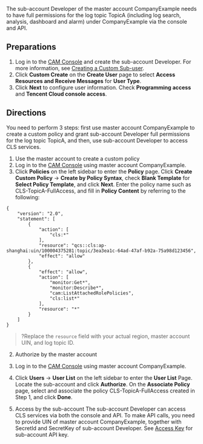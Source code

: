 
The sub-account Developer of the master account CompanyExample needs to have full permissions for the log topic TopicA (including log search, analysis, dashboard and alarm) under CompanyExample via the console and API.

## Preparations

1. Log in to the [CAM Console](https://console.cloud.tencent.com/cam) and create the sub-account Developer. For more information, see [Creating a Custom Sub-user](https://intl.cloud.tencent.com/document/product/598/13674).
2. Click **Custom Create** on the **Create User** page to select **Access Resources and Receive Messages** for **User Type**.
3. Click **Next** to configure user information. Check **Programming access** and **Tencent Cloud console access**.

## Directions

You need to perform 3 steps: first use master account CompanyExample to create a custom policy and grant sub-account Developer full permissions for the log topic TopicA, and then, use sub-account Developer to access CLS services.
1. Use the master account to create a custom policy
 1. Log in to the [CAM Console](https://console.cloud.tencent.com/cam) using master account CompanyExample.
 1. Click **Policies** on the left sidebar to enter the **Policy** page. Click **Create Custom Policy** -> **Create by Policy Syntax**, check **Blank Template** for **Select Policy Template**, and click **Next**. Enter the policy name such as CLS-TopicA-FullAccess, and fill in **Policy Content** by referring to the following:
```
{
    "version": "2.0",
    "statement": [
        {
            "action": [
                "cls:*"
            ],
            "resource": "qcs::cls:ap-shanghai:uin/100004375281:topic/3ea3ea1c-64ad-47af-b92a-75a98d123456",
            "effect": "allow"
        },
        {
            "effect": "allow",
            "action": [
                "monitor:Get*",
                "monitor:Describe*",
                "cam:ListAttachedRolePolicies",
                "cls:list*"
            ],
            "resource": "*"
        }
    ]
}
```


>?Replace the `resource` field with your actual region, master account UIN, and log topic ID.
2. Authorize by the master account

 1. Log in to the [CAM Console](https://console.cloud.tencent.com/cam) using master account CompanyExample.
 1. Click **Users** -> **User List** on the left sidebar to enter the **User List** Page. Locate the sub-account and click **Authorize**. On the **Associate Policy** page, select and associate the policy CLS-TopicA-FullAccess created in Step 1, and click **Done**.
      
1. Access by the sub-account
   The sub-account Developer can access CLS services via both the console and API. To make API calls, you need to provide UIN of master account CompanyExample, together with SecretId and SecretKey of sub-account Developer. See [Access Key](https://intl.cloud.tencent.com/document/product/598/32675) for sub-account API key.

